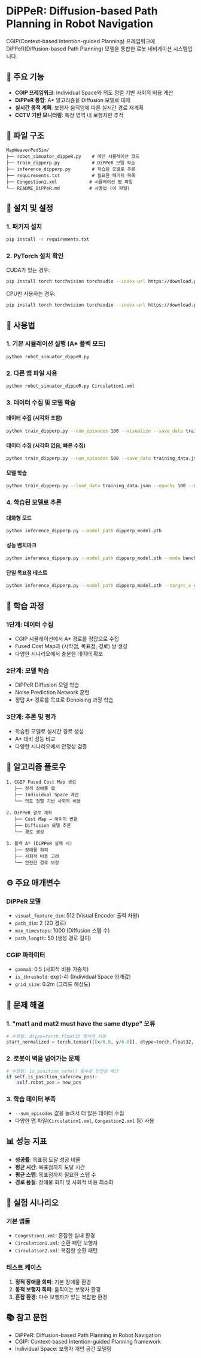 # DiPPeR: Diffusion-based Path Planning in Robot Navigation

CGIP(Context-based Intention-guided Planning) 프레임워크에 DiPPeR(Diffusion-based Path Planning) 모델을 통합한 로봇 네비게이션 시스템입니다.

## 🚀 주요 기능

- **CGIP 프레임워크**: Individual Space와 의도 정렬 기반 사회적 비용 계산
- **DiPPeR 통합**: A* 알고리즘을 Diffusion 모델로 대체
- **실시간 동적 계획**: 보행자 움직임에 따른 실시간 경로 재계획
- **CCTV 기반 모니터링**: 특정 영역 내 보행자만 추적

## 📁 파일 구조

```
MapWeaverPedSim/
├── robot_simuator_dippeR.py    # 메인 시뮬레이션 코드
├── train_dipperp.py            # DiPPeR 모델 학습
├── inference_dipperp.py        # 학습된 모델로 추론
├── requirements.txt            # 필요한 패키지 목록
├── Congestion1.xml            # 시뮬레이션 맵 파일
└── README_DiPPeR.md           # 사용법 (이 파일)
```

## 🔧 설치 및 설정

### 1. 패키지 설치
```bash
pip install -r requirements.txt
```

### 2. PyTorch 설치 확인
CUDA가 있는 경우:
```bash
pip install torch torchvision torchaudio --index-url https://download.pytorch.org/whl/cu118
```

CPU만 사용하는 경우:
```bash
pip install torch torchvision torchaudio --index-url https://download.pytorch.org/whl/cpu
```

## 📖 사용법

### 1. 기본 시뮬레이션 실행 (A* 폴백 모드)
```bash
python robot_simuator_dippeR.py
```

### 2. 다른 맵 파일 사용
```bash
python robot_simuator_dippeR.py Circulation1.xml
```

### 3. 데이터 수집 및 모델 학습

#### 데이터 수집 (시각화 포함)
```bash
python train_dipperp.py --num_episodes 100 --visualize --save_data training_data.json
```

#### 데이터 수집 (시각화 없음, 빠른 수집)
```bash
python train_dipperp.py --num_episodes 500 --save_data training_data.json
```

#### 모델 학습
```bash
python train_dipperp.py --load_data training_data.json --epochs 100 --batch_size 16
```

### 4. 학습된 모델로 추론

#### 대화형 모드
```bash
python inference_dipperp.py --model_path dipperp_model.pth
```

#### 성능 벤치마크
```bash
python inference_dipperp.py --model_path dipperp_model.pth --mode benchmark --num_tests 20
```

#### 단일 목표점 테스트
```bash
python inference_dipperp.py --model_path dipperp_model.pth --target_x 4.0 --target_y 3.0
```

## 🎯 학습 과정

### 1단계: 데이터 수집
- CGIP 시뮬레이션에서 A* 경로를 정답으로 수집
- Fused Cost Map과 (시작점, 목표점, 경로) 쌍 생성
- 다양한 시나리오에서 충분한 데이터 확보

### 2단계: 모델 학습
- DiPPeR Diffusion 모델 학습
- Noise Prediction Network 훈련
- 정답 A* 경로를 목표로 Denoising 과정 학습

### 3단계: 추론 및 평가
- 학습된 모델로 실시간 경로 생성
- A* 대비 성능 비교
- 다양한 시나리오에서 안정성 검증

## 🔄 알고리즘 플로우

```
1. CGIP Fused Cost Map 생성
   ├── 정적 장애물 맵
   ├── Individual Space 계산
   └── 의도 정렬 기반 사회적 비용

2. DiPPeR 경로 계획
   ├── Cost Map → 이미지 변환
   ├── Diffusion 모델 추론
   └── 경로 생성

3. 폴백 A* (DiPPeR 실패 시)
   ├── 장애물 회피
   ├── 사회적 비용 고려
   └── 안전한 경로 보장
```

## ⚙️ 주요 매개변수

### DiPPeR 모델
- `visual_feature_dim`: 512 (Visual Encoder 출력 차원)
- `path_dim`: 2 (2D 경로)
- `max_timesteps`: 1000 (Diffusion 스텝 수)
- `path_length`: 50 (생성 경로 길이)

### CGIP 파라미터
- `gamma1`: 0.5 (사회적 비용 가중치)
- `is_threshold`: exp(-4) (Individual Space 임계값)
- `grid_size`: 0.2m (그리드 해상도)

## 🐛 문제 해결

### 1. "mat1 and mat2 must have the same dtype" 오류
```python
# 수정됨: dtype=torch.float32 명시적 지정
start_normalized = torch.tensor([[x/6.0, y/6.0]], dtype=torch.float32, device=device)
```

### 2. 로봇이 벽을 넘어가는 문제
```python
# 수정됨: is_position_safe() 함수로 안전성 체크
if self.is_position_safe(new_pos):
    self.robot_pos = new_pos
```

### 3. 학습 데이터 부족
- `--num_episodes` 값을 늘려서 더 많은 데이터 수집
- 다양한 맵 파일(`Circulation1.xml`, `Congestion2.xml` 등) 사용

## 📊 성능 지표

- **성공률**: 목표점 도달 성공 비율
- **평균 시간**: 목표점까지 도달 시간
- **평균 스텝**: 목표점까지 필요한 스텝 수
- **경로 품질**: 장애물 회피 및 사회적 비용 최소화

## 🔬 실험 시나리오

### 기본 맵들
- `Congestion1.xml`: 혼잡한 실내 환경
- `Circulation1.xml`: 순환 패턴 보행자
- `Circulation2.xml`: 복잡한 순환 패턴

### 테스트 케이스
1. **정적 장애물 회피**: 기본 장애물 환경
2. **동적 보행자 회피**: 움직이는 보행자 환경
3. **혼잡 환경**: 다수 보행자가 있는 복잡한 환경

## 📚 참고 문헌

- DiPPeR: Diffusion-based Path Planning in Robot Navigation
- CGIP: Context-based Intention-guided Planning framework
- Individual Space: 보행자 개인 공간 모델링 